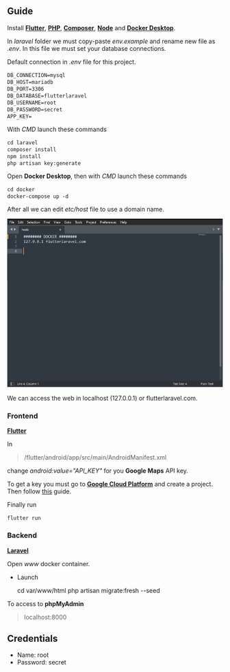 ## Guide

Install **[Flutter](https://flutter.dev/)**, **[PHP](https://www.php.net/downloads)**, **[Composer](https://getcomposer.org/)**, **[Node](https://nodejs.org/es/)** and **[Docker Desktop](https://docker.com/products/docker-desktop/)**.

In _laravel_ folder we must copy-paste _env.example_ and rename new file as _.env_. In this file we must set your database connections.

Default connection in _.env_ file for this project.

    DB_CONNECTION=mysql
    DB_HOST=mariadb
    DB_PORT=3306
    DB_DATABASE=flutterlaravel
    DB_USERNAME=root
    DB_PASSWORD=secret
    APP_KEY=

With _CMD_ launch these commands

    cd laravel
    composer install
    npm install
    php artisan key:generate

Open **Docker Desktop**, then with _CMD_ launch these commands

    cd docker
    docker-compose up -d

After all we can edit _etc/host_ file to use a domain name.

![Host](resources/host.jpg)

We can access the web in localhost (127.0.0.1) or flutterlaravel.com.

### Frontend

**[Flutter](https://flutter.dev/)**

In

> /flutter/android/app/src/main/AndroidManifest.xml

change _android:value="API_KEY"_ for you **Google Maps** API key.

To get a key you must go to **[Google Cloud Platform](https://console.cloud.google.com/)** and create a project. Then follow [this](https://developers.google.com/maps/documentation/javascript/get-api-key) guide.

Finally run

    flutter run

### Backend

**[Laravel](https://laravel.com/)**

Open _www_ docker container.

- Launch

  cd var/www/html
  php artisan migrate:fresh --seed

To access to **phpMyAdmin**

> localhost:8000

## Credentials

- Name: root
- Password: secret
